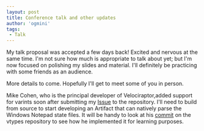 ```yaml
---
layout: post
title: Conference talk and other updates
author: 'ogmini'
tags:
 - Talk
---
```


My talk proposal was accepted a few days back! Excited and nervous at the same time. I'm not sure how much is appropriate to talk about yet; but I'm now focused on polishing my slides and material. I'll definitely be practicing with some friends as an audience. 

More details to come. Hopefully I'll get to meet some of you in person.

Mike Cohen, who is the principal developer of Velociraptor,added support for varints soon after submitting my [Issue](https://github.com/Velocidex/velociraptor/issues/4372) to the repository. I'll need to build from source to start developing an Artifact that can natively parse the Windows Notepad state files. It will be handy to look at his [commit](https://github.com/Velocidex/vtypes/pull/23/files) on the vtypes repository to see how he implemented it for learning purposes. 